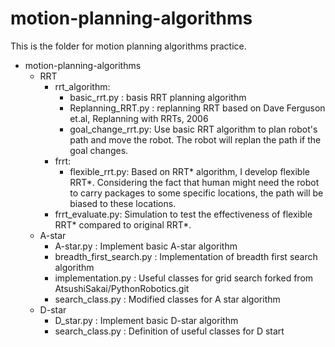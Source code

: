 # motion-planning-algorithms
This is the folder for motion planning algorithms practice. 
- motion-planning-algorithms
   - RRT
      - rrt_algorithm:
         - basic_rrt.py : basis RRT planning algorithm
         - Replanning_RRT.py : replanning RRT based on Dave Ferguson et.al, Replanning with RRTs, 2006 
         - goal_change_rrt.py: Use basic RRT algorithm to plan robot's path and move the robot. The robot will replan the path if the goal changes.  
      - frrt:
         - flexible_rrt.py: Based on RRT* algorithm, I develop flexible RRT*. Considering the fact that human might need the robot to carry packages to some specific locations, the path will be biased to these locations. 
      - frrt_evaluate.py: Simulation to test the effectiveness of flexible RRT* compared to original RRT*. 
   - A-star
      - A-star.py : Implement basic A-star algorithm
      - breadth_first_search.py : Implementation of breadth first search algorithm
      - implementation.py : Useful classes for grid search forked from AtsushiSakai/PythonRobotics.git
      - search_class.py : Modified classes for A star algorithm
   - D-star
      - D_star.py : Implement basic D-star algorithm
      - search_class.py : Definition of useful classes for D start
